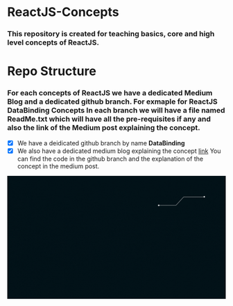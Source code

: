 # ReactJS-Concepts

<h3>
  <p>
    This repository is created for teaching basics, core and high level concepts of ReactJS.
  </p>
</h3>
<h1>Repo Structure</h1>
<h3>
  <p>
    For each concepts of ReactJS we have a dedicated Medium Blog and a dedicated github branch.
    For exmaple for <b>ReactJS DataBinding Concepts</b>
    In each branch we will have a file named ReadMe.txt which will have all the pre-requisites if any and also the link of the Medium post explaining the concept.
  </p>
</h3>

- [x] We have a deidicated github branch by name <b>DataBinding</b>
- [x] We also have a dedicated medium blog explaining the concept [link](https://medium.com/@ashikthulungrai7/learning-reactjs-two-way-data-binding-5c5ce1ab9b3d)
You can find the code in the github branch and the explanation of the concept in the medium post.

<img src="https://github.com/ReactJS-Concepts/ReactJS-Concepts/blob/DataBinding/reactjs-concepts/src/Resources/Images/LearnReact.gif" />
